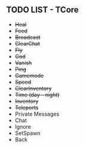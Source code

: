 ## TODO LIST - TCore

* <s>Heal</s>
* <s>Feed</s>
* <s>Broadcast</s>
* <s>ClearChat</s>
* <s>Fly</s>
* <s>God</s>
* <s>Vanish</s>
* <s>Ping</s>
* <s>Gamemode</s>
* <s>Speed</s>
* <s>ClearInventory</s>
* <s>Time (day - night)</s>
* <s>Inventory</s>
* <s>Teleports</s>
* Private Messages
* Chat
* Ignore
* SetSpawn
* Back